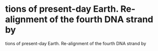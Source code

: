 # tions of present-day Earth. Re-alignment of the fourth DNA strand by

tions of present-day Earth. Re-alignment of the fourth DNA strand by